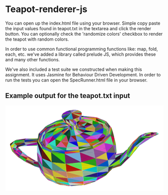 Teapot-renderer-js
=======

You can open up the index.html file using your browser. Simple copy paste the input values found in teapot.txt in the textarea and click the render button. You can optionally check the 'randomize colors' checkbox to render the teapot with random colors.

In order to use common functional programming functions like: map, fold, each, etc. we've added a library called prelude JS, which provides these and many other functions.

We've also included a test suite we constructed when making this assignment. It uses Jasmine for Behaviour Driven Development. In order to run the tests you can open the SpecRunner.html file in your browser.

Example output for the teapot.txt input
-------

<img src="https://github.com/gousiosg/teapots/blob/master/teapot-renderer-js/teapot.png?raw=true"/>
